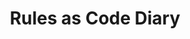 ---
title: Rules as Code Diary
description: Research, Learn, Code, Share, Repeat.
type: post
toc: true
---